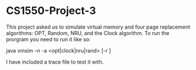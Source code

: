 # CS1550-Project-3
This project asked us to simulate virtual memory and four page replacement
algorithms: OPT, Random, NRU, and the Clock algorithm. To run the prorgram you need
to run it like so:

java vmsim –n <numframes> -a <opt|clock|nru|rand> [-r <refresh>] <tracefile>

I have included a trace file to test it with.
